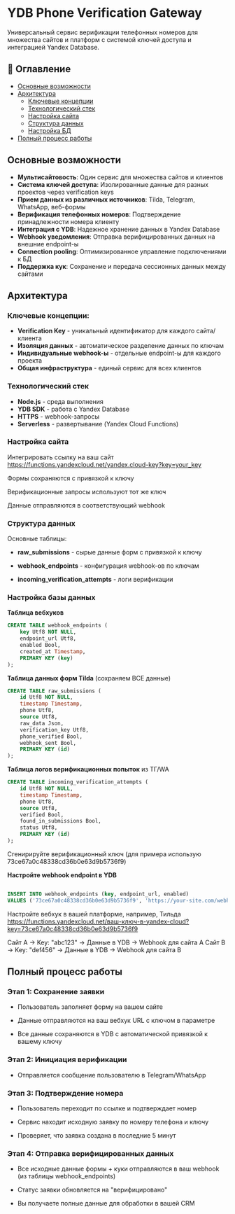 # YDB Phone Verification Gateway

Универсальный сервис верификации телефонных номеров для множества сайтов и платформ с системой ключей доступа и интеграцией Yandex Database.

## 📑 Оглавление
- [Основные возможности](#основные-возможности)
- [Архитектура](#архитектура)
    - [Ключевые концепции](#ключевые-концепции)
    - [Технологический стек](#технологический-стек)
    - [Настройка сайта](#настройка-сайта)
    - [Структура данных](#структура-данных)
    - [Настройка БД](#настройка-базы-данных)
- [Полный процесс работы](#полный-процесс-работы)

## Основные возможности

- **Мультисайтовость**: Один сервис для множества сайтов и клиентов
- **Система ключей доступа**: Изолированные данные для разных проектов через verification keys
- **Прием данных из различных источников**: Tilda, Telegram, WhatsApp, веб-формы
- **Верификация телефонных номеров**: Подтверждение принадлежности номера клиенту
- **Интеграция с YDB**: Надежное хранение данных в Yandex Database
- **Webhook уведомления**: Отправка верифицированных данных на внешние endpoint-ы
- **Connection pooling**: Оптимизированное управление подключениями к БД
- **Поддержка кук**: Сохранение и передача сессионных данных между сайтами

## Архитектура

### Ключевые концепции:

- **Verification Key** - уникальный идентификатор для каждого сайта/клиента
- **Изоляция данных** - автоматическое разделение данных по ключам
- **Индивидуальные webhook-ы** - отдельные endpoint-ы для каждого проекта
- **Общая инфраструктура** - единый сервис для всех клиентов

### Технологический стек

- **Node.js** - среда выполнения
- **YDB SDK** - работа с Yandex Database
- **HTTPS** - webhook-запросы
- **Serverless** - развертывание (Yandex Cloud Functions)

### Настройка сайта

Интегрировать ссылку на ваш сайт https://functions.yandexcloud.net/yandex.cloud-key?key=your_key

Формы сохраняются с привязкой к ключу

Верификационные запросы используют тот же ключ

Данные отправляются в соответствующий webhook

### Структура данных

Основные таблицы:

- **raw_submissions** - сырые данные форм с привязкой к ключу

- **webhook_endpoints** - конфигурация webhook-ов по ключам

- **incoming_verification_attempts** - логи верификации

### Настройка базы данных

**Таблица вебхуков**

```sql
CREATE TABLE webhook_endpoints (
    key Utf8 NOT NULL,
    endpoint_url Utf8,
    enabled Bool,
    created_at Timestamp,
    PRIMARY KEY (key)
);
```

**Таблица данных форм Tilda** (сохраняем ВСЕ данные)

```sql
CREATE TABLE raw_submissions (
    id Utf8 NOT NULL,
    timestamp Timestamp,
    phone Utf8,
    source Utf8,
    raw_data Json,
    verification_key Utf8,
    phone_verified Bool,
    webhook_sent Bool,
    PRIMARY KEY (id)
);
```

**Таблица логов верификационных попыток** из ТГ/WA

```sql
CREATE TABLE incoming_verification_attempts (
    id Utf8 NOT NULL,
    timestamp Timestamp,
    phone Utf8,
    source Utf8,
    verified Bool,
    found_in_submissions Bool,
    status Utf8,
    PRIMARY KEY (id)
);
```

Сгенирируйте верификационный ключ (для примера использую 73ce67a0c48338cd36b0e63d9b5736f9)

**Настройте webhook endpoint в YDB**

```sql

INSERT INTO webhook_endpoints (key, endpoint_url, enabled) 
VALUES ('73ce67a0c48338cd36b0e63d9b5736f9', 'https://your-site.com/webhook', true);
```

Настройте вебхук в вашей платформе, например, Тильда https://functions.yandexcloud.net/ваш-ключ-в-yandex-cloud?key=73ce67a0c48338cd36b0e63d9b5736f9

Сайт A → Key: "abc123" → Данные в YDB → Webhook для сайта A
Сайт B → Key: "def456" → Данные в YDB → Webhook для сайта B

## Полный процесс работы

### **Этап 1: Сохранение заявки**

- Пользователь заполняет форму на вашем сайте

- Данные отправляются на ваш вебхук URL с ключом в параметре

- Все данные сохраняются в YDB с автоматической привязкой к вашему ключу

### **Этап 2: Инициация верификации**

- Отправляется сообщение пользователю в Telegram/WhatsApp

### **Этап 3: Подтверждение номера**

- Пользователь переходит по ссылке и подтверждает номер

- Сервис находит исходную заявку по номеру телефона и ключу

- Проверяет, что заявка создана в последние 5 минут

### **Этап 4: Отправка верифицированных данных**

- Все исходные данные формы + куки отправляются в ваш webhook (из таблицы webhook_endpoints)

- Статус заявки обновляется на "верифицировано"

- Вы получаете полные данные для обработки в вашей CRM
